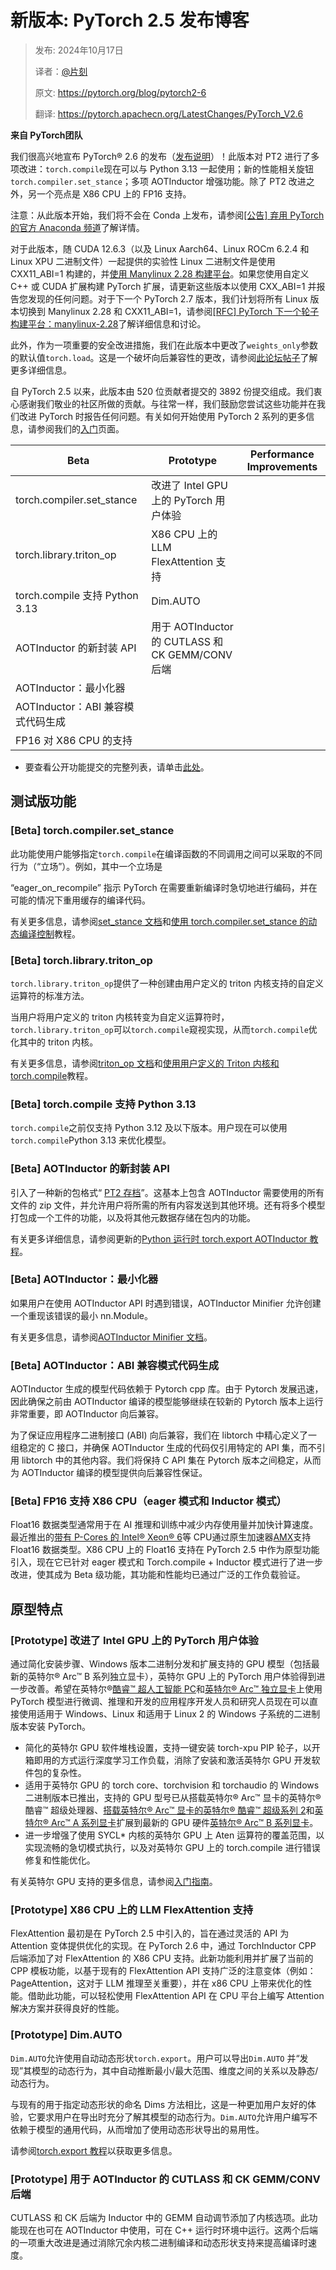 # 新版本: PyTorch 2.5 发布博客

> 发布: 2024年10月17日
> 
> 译者：[@片刻](https://github.com/jiangzhonglian)
> 
> 原文: <https://pytorch.org/blog/pytorch2-6>
> 
> 翻译: <https://pytorch.apachecn.org/LatestChanges/PyTorch_V2.6>

**来自 PyTorch团队**

我们很高兴地宣布 PyTorch® 2.6 的发布（[发布说明](https://github.com/pytorch/pytorch/releases/tag/v2.6.0)）！此版本对 PT2 进行了多项改进：`torch.compile`现在可以与 Python 3.13 一起使用；新的性能相关旋钮`torch.compiler.set_stance`；多项 AOTInductor 增强功能。除了 PT2 改进之外，另一个亮点是 X86 CPU 上的 FP16 支持。

注意：从此版本开始，我们将不会在 Conda 上发布，请参阅[[公告] 弃用 PyTorch 的官方 Anaconda 频道](https://github.com/pytorch/pytorch/issues/138506)了解详情。

对于此版本，随 CUDA 12.6.3（以及 Linux Aarch64、Linux ROCm 6.2.4 和 Linux XPU 二进制文件）一起提供的实验性 Linux 二进制文件是使用 CXX11_ABI=1 构建的，并[使用 Manylinux 2.28 构建平台](https://dev-discuss.pytorch.org/t/pytorch-linux-wheels-switching-to-new-wheel-build-platform-manylinux-2-28-on-november-12-2024/2581)。如果您使用自定义 C++ 或 CUDA 扩展构建 PyTorch 扩展，请更新这些版本以使用 CXX_ABI=1 并报告您发现的任何问题。对于下一个 PyTorch 2.7 版本，我们计划将所有 Linux 版本切换到 Manylinux 2.28 和 CXX11_ABI=1，请参阅[[RFC] PyTorch 下一个轮子构建平台：manylinux-2.28](https://github.com/pytorch/pytorch/issues/123649)了解详细信息和讨论。

此外，作为一项重要的安全改进措施，我们在此版本中更改了`weights_only`参数的默认值`torch.load`。这是一个破坏向后兼容性的更改，请参阅[此论坛帖子](https://dev-discuss.pytorch.org/t/bc-breaking-change-torch-load-is-being-flipped-to-use-weights-only-true-by-default-in-the-nightlies-after-137602/2573)了解更多详细信息。

自 PyTorch 2.5 以来，此版本由 520 位贡献者提交的 3892 份提交组成。我们衷心感谢我们敬业的社区所做的贡献。与往常一样，我们鼓励您尝试这些功能并在我们改进 PyTorch 时报告任何问题。有关如何开始使用 PyTorch 2 系列的更多信息，请参阅我们的[入门](https://pytorch.org/get-started/pytorch-2.0/)页面。

| **Beta** | **Prototype** | **Performance Improvements** |
| --- | --- | --- |
| torch.compiler.set_stance | 改进了 Intel GPU 上的 PyTorch 用户体验 | |
| torch.library.triton_op | X86 CPU 上的 LLM FlexAttention 支持 | |
| torch.compile 支持 Python 3.13 | Dim.AUTO | |
| AOTInductor 的新封装 API | 用于 AOTInductor 的 CUTLASS 和 CK GEMM/CONV 后端 | |
| AOTInductor：最小化器 | | |
| AOTInductor：ABI 兼容模式代码生成 | | |
| FP16 对 X86 CPU 的支持 | | |

* 要查看公开功能提交的完整列表，请单击[此处](https://docs.google.com/spreadsheets/d/1TzGkWuUMF1yTe88adz1dt2mzbIsZLd3PBasy588VWgk/edit?usp=sharing)。

## 测试版功能

### [Beta] torch.compiler.set_stance

此功能使用户能够指定`torch.compile`在编译函数的不同调用之间可以采取的不同行为（“立场”）。例如，其中一个立场是

“eager_on_recompile” 指示 PyTorch 在需要重新编译时急切地进行编码，并在可能的情况下重用缓存的编译代码。

有关更多信息，请参阅[set_stance 文档](https://pytorch.org/docs/2.6/generated/torch.compiler.set_stance.html#torch.compiler.set_stance)和[使用 torch.compiler.set_stance 的动态编译控制](https://pytorch.org/tutorials/recipes/torch_compiler_set_stance_tutorial.html)教程。

### [Beta] torch.library.triton_op

`torch.library.triton_op`提供了一种创建由用户定义的 triton 内核支持的自定义运算符的标准方法。

当用户将用户定义的 triton 内核转变为自定义运算符时，`torch.library.triton_op`可以`torch.compile`窥视实现，从而`torch.compile`优化其中的 triton 内核。

有关更多信息，请参阅[triton_op 文档](https://pytorch.org/docs/2.6/library.html#torch.library.triton_op)和[使用用户定义的 Triton 内核和 torch.compile](https://pytorch.org/tutorials/recipes/torch_compile_user_defined_triton_kernel_tutorial.html)教程。

### [Beta] torch.compile 支持 Python 3.13

`torch.compile`之前仅支持 Python 3.12 及以下版本。用户现在可以使用`torch.compile`Python 3.13 来优化模型。

### [Beta] AOTInductor 的新封装 API

引入了一种新的包格式“ [PT2 存档](https://docs.google.com/document/d/1RQ4cmywilnFUT1VE-4oTGxwXdc8vowCSZsrRgo3wFA8/edit?usp=sharing)”。这基本上包含 AOTInductor 需要使用的所有文件的 zip 文件，并允许用户将所需的所有内容发送到其他环境。还有将多个模型打包成一个工件的功能，以及将其他元数据存储在包内的功能。

有关更多详细信息，请参阅更新的[Python 运行时 torch.export AOTInductor 教程](https://pytorch.org/tutorials/recipes/torch_export_aoti_python.html)。

### [Beta] AOTInductor：最小化器

如果用户在使用 AOTInductor API 时遇到错误，AOTInductor Minifier 允许创建一个重现该错误的最小 nn.Module。

有关更多信息，请参阅[AOTInductor Minifier 文档](https://pytorch.org/docs/2.6/torch.compiler_aot_inductor_minifier.html)。

### [Beta] AOTInductor：ABI 兼容模式代码生成

AOTInductor 生成的模型代码依赖于 Pytorch cpp 库。由于 Pytorch 发展迅速，因此确保之前由 AOTInductor 编译的模型能够继续在较新的 Pytorch 版本上运行非常重要，即 AOTInductor 向后兼容。

为了保证应用程序二进制接口 (ABI) 向后兼容，我们在 libtorch 中精心定义了一组稳定的 C 接口，并确保 AOTInductor 生成的代码仅引用特定的 API 集，而不引用 libtorch 中的其他内容。我们将保持 C API 集在 Pytorch 版本之间稳定，从而为 AOTInductor 编译的模型提供向后兼容性保证。

### [Beta] FP16 支持 X86 CPU（eager 模式和 Inductor 模式）

Float16 数据类型通常用于在 AI 推理和训练中减少内存使用量并加快计算速度。最近推出的[带有 P-Cores 的 Intel® Xeon® 6](https://www.intel.com/content/www/us/en/products/details/processors/xeon/xeon6-p-cores.html?__hstc=132719121.160a0095c0ae27f8c11a42f32744cf07.1739101052423.1739101052423.1739104196345.2&__hssc=132719121.1.1739104196345&__hsfp=2543667465)等 CPU通过原生加速器[AMX](https://www.intel.com/content/www/us/en/products/docs/accelerator-engines/advanced-matrix-extensions/overview.html?__hstc=132719121.160a0095c0ae27f8c11a42f32744cf07.1739101052423.1739101052423.1739104196345.2&__hssc=132719121.1.1739104196345&__hsfp=2543667465)支持 Float16 数据类型。X86 CPU 上的 Float16 支持在 PyTorch 2.5 中作为原型功能引入，现在它已针对 eager 模式和 Torch.compile + Inductor 模式进行了进一步改进，使其成为 Beta 级功能，其功能和性能均已通过广泛的工作负载验证。

## 原型特点

### [Prototype] 改进了 Intel GPU 上的 PyTorch 用户体验

通过简化安装步骤、Windows 版本二进制分发和扩展支持的 GPU 模型（包括最新的英特尔® Arc™ B 系列独立显卡），英特尔 GPU 上的 PyTorch 用户体验得到进一步改善。希望在英特尔®[酷睿™ 超人工智能 PC](https://www.intel.com/content/www/us/en/products/docs/processors/core-ultra/ai-pc.html?__hstc=132719121.160a0095c0ae27f8c11a42f32744cf07.1739101052423.1739101052423.1739104196345.2&__hssc=132719121.1.1739104196345&__hsfp=2543667465)和[英特尔® Arc™ 独立显卡](https://www.intel.com/content/www/us/en/products/details/discrete-gpus/arc.html?__hstc=132719121.160a0095c0ae27f8c11a42f32744cf07.1739101052423.1739101052423.1739104196345.2&__hssc=132719121.1.1739104196345&__hsfp=2543667465)上使用 PyTorch 模型进行微调、推理和开发的应用程序开发人员和研究人员现在可以直接使用适用于 Windows、Linux 和适用于 Linux 2 的 Windows 子系统的二进制版本安装 PyTorch。

*   简化的英特尔 GPU 软件堆栈设置，支持一键安装 torch-xpu PIP 轮子，以开箱即用的方式运行深度学习工作负载，消除了安装和激活英特尔 GPU 开发软件包的复杂性。
*   适用于英特尔 GPU 的 torch core、torchvision 和 torchaudio 的 Windows 二进制版本已推出，支持的 GPU 型号已从搭载英特尔® Arc™ 显卡的英特尔® 酷睿™ 超级处理器、[搭载英特尔® Arc™ 显卡的英特尔® 酷睿™ 超级系列 2](https://www.intel.com/content/www/us/en/products/details/processors/core-ultra.html?__hstc=132719121.160a0095c0ae27f8c11a42f32744cf07.1739101052423.1739101052423.1739104196345.2&__hssc=132719121.1.1739104196345&__hsfp=2543667465)和[英特尔® Arc™ A 系列显卡](https://www.intel.com/content/www/us/en/products/docs/discrete-gpus/arc/desktop/a-series/overview.html?__hstc=132719121.160a0095c0ae27f8c11a42f32744cf07.1739101052423.1739101052423.1739104196345.2&__hssc=132719121.1.1739104196345&__hsfp=2543667465)扩展到最新的 GPU 硬件[英特尔® Arc™ B 系列显卡](https://www.intel.com/content/www/us/en/products/docs/discrete-gpus/arc/desktop/b-series/overview.html?__hstc=132719121.160a0095c0ae27f8c11a42f32744cf07.1739101052423.1739101052423.1739104196345.2&__hssc=132719121.1.1739104196345&__hsfp=2543667465)。
*   进一步增强了使用 SYCL\* 内核的英特尔 GPU 上 Aten 运算符的覆盖范围，以实现流畅的急切模式执行，以及对英特尔 GPU 上的 torch.compile 进行错误修复和性能优化。

有关英特尔 GPU 支持的更多信息，请参阅[入门指南](https://pytorch.org/docs/main/notes/get_start_xpu.html)。

### [Prototype] X86 CPU 上的 LLM FlexAttention 支持

FlexAttention 最初是在 PyTorch 2.5 中引入的，旨在通过灵活的 API 为 Attention 变体提供优化的实现。在 PyTorch 2.6 中，通过 TorchInductor CPP 后端添加了对 FlexAttention 的 X86 CPU 支持。此新功能利用并扩展了当前的 CPP 模板功能，以基于现有的 FlexAttention API 支持广泛的注意变体（例如：PageAttention，这对于 LLM 推理至关重要），并在 x86 CPU 上带来优化的性能。借助此功能，可以轻松使用 FlexAttention API 在 CPU 平台上编写 Attention 解决方案并获得良好的性能。

### [Prototype] Dim.AUTO

`Dim.AUTO`允许使用自动动态形状`torch.export`。用户可以导出`Dim.AUTO` 并“发现”其模型的动态行为，其中自动推断最小/最大范围、维度之间的关系以及静态/动态行为。

与现有的用于指定动态形状的命名 Dims 方法相比，这是一种更加用户友好的体验，它要求用户在导出时充分了解其模型的动态行为。`Dim.AUTO`允许用户编写不依赖于模型的通用代码，从而增加了使用动态形状导出的易用性。

请参阅[torch.export 教程](https://pytorch.org/tutorials/intermediate/torch_export_tutorial.html#constraints-dynamic-shapes)以获取更多信息。

### [Prototype] 用于 AOTInductor 的 CUTLASS 和 CK GEMM/CONV 后端

CUTLASS 和 CK 后端为 Inductor 中的 GEMM 自动调节添加了内核选项。此功能现在也可在 AOTInductor 中使用，可在 C++ 运行时环境中运行。这两个后端的一项重大改进是通过消除冗余内核二进制编译和动态形状支持来提高编译时速度。